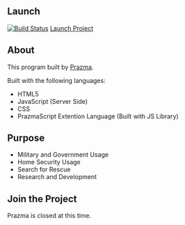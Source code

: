 ## Launch
[![Build Status](https://travis-ci.org/DamonOehlman/ccv.js.png?branch=master)](https://travis-ci.org/DamonOehlman/ccv.js)
[Launch Project](https://prazma.github.io/scanar/program.html)

## About
This program built by [Prazma](https://prazma.github.io).

Built with the following languages:
* HTML5
* JavaScript (Server Side)
* CSS
* PrazmaScript Extention Language (Built with JS Library)

## Purpose
* Military and Government Usage
* Home Security Usage
* Search for Rescue
* Research and Development

## Join the Project
Prazma is closed at this time.

